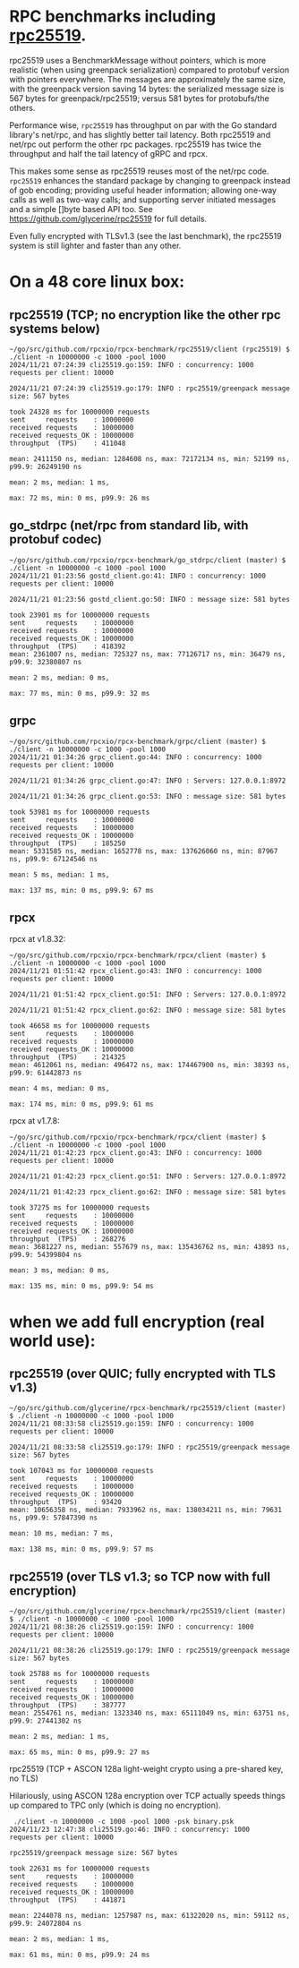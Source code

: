# RPC benchmarks including [rpc25519](https://github.com/glycerine/rpc25519).

rpc25519 uses a BenchmarkMessage without pointers,
which is more realistic (when using greenpack serialization) compared 
to protobuf version with pointers everywhere. The messages are 
approximately the same size, with the greenpack version saving 14 bytes: 
the serialized message size is 567 bytes for greenpack/rpc25519; 
versus 581 bytes for protobufs/the others.

Performance wise, `rpc25519` has throughput on par with the Go standard library's 
net/rpc, and has slightly better tail latency. Both rpc25519 and
net/rpc out perform the other rpc packages. rpc25519 has twice
the throughput and half the tail latency of gRPC and rpcx.

This makes some sense as rpc25519 reuses most of the net/rpc code.
`rpc25519` enhances the standard package by changing to greenpack 
instead of gob encoding; providing useful header information;
allowing one-way calls as well as two-way calls; and supporting 
server initiated messages and a simple []byte based API too.
See https://github.com/glycerine/rpc25519 for full details.

Even fully encrypted with TLSv1.3 (see the last benchmark), 
the rpc25519 system is still lighter and faster than any other.

On a 48 core linux box:
====================

rpc25519 (TCP; no encryption like the other rpc systems below)
--------
~~~
~/go/src/github.com/rpcxio/rpcx-benchmark/rpc25519/client (rpc25519) $ ./client -n 10000000 -c 1000 -pool 1000
2024/11/21 07:24:39 cli25519.go:159: INFO : concurrency: 1000
requests per client: 10000

2024/11/21 07:24:39 cli25519.go:179: INFO : rpc25519/greenpack message size: 567 bytes

took 24328 ms for 10000000 requests
sent     requests    : 10000000
received requests    : 10000000
received requests_OK : 10000000
throughput  (TPS)    : 411048

mean: 2411150 ns, median: 1284608 ns, max: 72172134 ns, min: 52199 ns, p99.9: 26249190 ns

mean: 2 ms, median: 1 ms, 

max: 72 ms, min: 0 ms, p99.9: 26 ms
~~~

go_stdrpc (net/rpc from standard lib, with protobuf codec)
---------
~~~
~/go/src/github.com/rpcxio/rpcx-benchmark/go_stdrpc/client (master) $ ./client -n 10000000 -c 1000 -pool 1000
2024/11/21 01:23:56 gostd_client.go:41: INFO : concurrency: 1000
requests per client: 10000

2024/11/21 01:23:56 gostd_client.go:50: INFO : message size: 581 bytes

took 23901 ms for 10000000 requests
sent     requests    : 10000000
received requests    : 10000000
received requests_OK : 10000000
throughput  (TPS)    : 418392
mean: 2361007 ns, median: 725327 ns, max: 77126717 ns, min: 36479 ns, p99.9: 32380807 ns

mean: 2 ms, median: 0 ms, 

max: 77 ms, min: 0 ms, p99.9: 32 ms
~~~


grpc
----
~~~
~/go/src/github.com/rpcxio/rpcx-benchmark/grpc/client (master) $ ./client -n 10000000 -c 1000 -pool 1000
2024/11/21 01:34:26 grpc_client.go:44: INFO : concurrency: 1000
requests per client: 10000

2024/11/21 01:34:26 grpc_client.go:47: INFO : Servers: 127.0.0.1:8972

2024/11/21 01:34:26 grpc_client.go:53: INFO : message size: 581 bytes

took 53981 ms for 10000000 requests
sent     requests    : 10000000
received requests    : 10000000
received requests_OK : 10000000
throughput  (TPS)    : 185250
mean: 5331585 ns, median: 1652778 ns, max: 137626060 ns, min: 87967 ns, p99.9: 67124546 ns

mean: 5 ms, median: 1 ms, 

max: 137 ms, min: 0 ms, p99.9: 67 ms
~~~

rpcx
----
rpcx at v1.8.32:
~~~
~/go/src/github.com/rpcxio/rpcx-benchmark/rpcx/client (master) $ ./client -n 10000000 -c 1000 -pool 1000
2024/11/21 01:51:42 rpcx_client.go:43: INFO : concurrency: 1000
requests per client: 10000

2024/11/21 01:51:42 rpcx_client.go:51: INFO : Servers: 127.0.0.1:8972

2024/11/21 01:51:42 rpcx_client.go:62: INFO : message size: 581 bytes

took 46658 ms for 10000000 requests
sent     requests    : 10000000
received requests    : 10000000
received requests_OK : 10000000
throughput  (TPS)    : 214325
mean: 4612061 ns, median: 496472 ns, max: 174467900 ns, min: 38393 ns, p99.9: 61442873 ns

mean: 4 ms, median: 0 ms, 

max: 174 ms, min: 0 ms, p99.9: 61 ms
~~~

rpcx at v1.7.8:
~~~
~/go/src/github.com/rpcxio/rpcx-benchmark/rpcx/client (master) $ ./client -n 10000000 -c 1000 -pool 1000
2024/11/21 01:42:23 rpcx_client.go:43: INFO : concurrency: 1000
requests per client: 10000

2024/11/21 01:42:23 rpcx_client.go:51: INFO : Servers: 127.0.0.1:8972

2024/11/21 01:42:23 rpcx_client.go:62: INFO : message size: 581 bytes

took 37275 ms for 10000000 requests
sent     requests    : 10000000
received requests    : 10000000
received requests_OK : 10000000
throughput  (TPS)    : 268276
mean: 3681227 ns, median: 557679 ns, max: 135436762 ns, min: 43893 ns, p99.9: 54399804 ns

mean: 3 ms, median: 0 ms, 

max: 135 ms, min: 0 ms, p99.9: 54 ms
~~~

when we add full encryption (real world use):
========================================

rpc25519 (over QUIC; fully encrypted with TLS v1.3)
--------
~~~
~/go/src/github.com/glycerine/rpcx-benchmark/rpc25519/client (master) $ ./client -n 10000000 -c 1000 -pool 1000
2024/11/21 08:33:58 cli25519.go:159: INFO : concurrency: 1000
requests per client: 10000

2024/11/21 08:33:58 cli25519.go:179: INFO : rpc25519/greenpack message size: 567 bytes

took 107043 ms for 10000000 requests
sent     requests    : 10000000
received requests    : 10000000
received requests_OK : 10000000
throughput  (TPS)    : 93420
mean: 10656358 ns, median: 7933962 ns, max: 138034211 ns, min: 79631 ns, p99.9: 57847390 ns

mean: 10 ms, median: 7 ms, 

max: 138 ms, min: 0 ms, p99.9: 57 ms
~~~

rpc25519 (over TLS v1.3; so TCP now with full encryption)
--------
~~~
~/go/src/github.com/glycerine/rpcx-benchmark/rpc25519/client (master) $ ./client -n 10000000 -c 1000 -pool 1000
2024/11/21 08:38:26 cli25519.go:159: INFO : concurrency: 1000
requests per client: 10000

2024/11/21 08:38:26 cli25519.go:179: INFO : rpc25519/greenpack message size: 567 bytes

took 25788 ms for 10000000 requests
sent     requests    : 10000000
received requests    : 10000000
received requests_OK : 10000000
throughput  (TPS)    : 387777
mean: 2554761 ns, median: 1323340 ns, max: 65111049 ns, min: 63751 ns, p99.9: 27441302 ns

mean: 2 ms, median: 1 ms, 

max: 65 ms, min: 0 ms, p99.9: 27 ms
~~~

rpc25519 (TCP + ASCON 128a light-weight crypto using a pre-shared key, no TLS)

Hilariously, using ASCON 128a encryption over TCP actually speeds things
up compared to TPC only (which is doing no encryption).
~~~
 ./client -n 10000000 -c 1000 -pool 1000 -psk binary.psk
2024/11/23 12:47:38 cli25519.go:46: INFO : concurrency: 1000
requests per client: 10000

rpc25519/greenpack message size: 567 bytes

took 22631 ms for 10000000 requests
sent     requests    : 10000000
received requests    : 10000000
received requests_OK : 10000000
throughput  (TPS)    : 441871

mean: 2244078 ns, median: 1257987 ns, max: 61322020 ns, min: 59112 ns, p99.9: 24072804 ns

mean: 2 ms, median: 1 ms, 

max: 61 ms, min: 0 ms, p99.9: 24 ms
~~~
